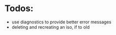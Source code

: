 # Todos:
- use diagnostics to provide better error messages
- deleting and recreating an iso, if to old 